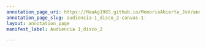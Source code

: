 ```yaml
---
annotation_page_uri: https://MauAg1985.github.io/MemoriaAbierta_JxV/annotations/audiencia-1_disco_2-canvas-1-.json
annotation_page_slug: audiencia-1_disco_2-canvas-1-
layout: annotation_page
manifest_label: Audiencia 1_disco_2

---
```

